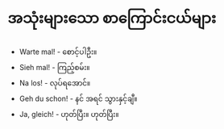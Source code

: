 
# အသုံးများသော စာကြောင်းငယ်များ

- Warte mal! - စောင့်ပါဦး။
- Sieh mal! - ကြည့်စမ်း။
- Na los! - လုပ်ရအောင်။
- Geh du schon! - နင် အရင် သွားနှင့်ချီ။
- Ja, gleich! - ဟုတ်ပြီး။ ဟုတ်ပြီး။